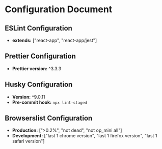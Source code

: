 # Configuration Document

## ESLint Configuration

- **extends:** ["react-app", "react-app/jest"]

## Prettier Configuration

- **Prettier version:** ^3.3.3

## Husky Configuration

- **Version:** ^9.0.11
- **Pre-commit hook:** `npx lint-staged`

## Browserslist Configuration

- **Production:** [">0.2%", "not dead", "not op_mini all"]
- **Development:** ["last 1 chrome version", "last 1 firefox version", "last 1 safari version"]
